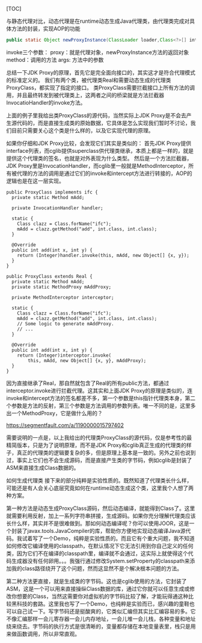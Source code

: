 [TOC]

与静态代理对比，动态代理是在runtime动态生成Java代理类，由代理类完成对具体方法的封装，实现AOP的功能

```java
public static Object newProxyInstance(ClassLoader loader,Class<?>[] interfaces,InvocationHandler h)
```
invoke三个参数：
proxy：就是代理对象，newProxyInstance方法的返回对象
method：调用的方法
args: 方法中的参数


总结一下JDK Proxy的原理，首先它是完全面向接口的，其实这才是符合代理模式的标准定义的。
我们有两个类，被代理类Real和需要动态生成的代理类ProxyClass，都实现了指定的接口。
类ProxyClass需要拦截接口上所有方法的调用，并且最终转发到被代理类上，这两者之间的桥梁就是方法拦截器InvocatioHandler的invoke方法。

上面的例子里我给出类ProxyClass的源代码，当然实际上JDK Proxy是不会去产生源代码的，而是直接生成类的原始数据，它具体是怎么实现我们暂时不讨论，我们目前只需要关心这个类是什么样的，以及它实现代理的原理。



如果你仔细和JDK Proxy比较，会发现它们其实是类似的：
首先JDK Proxy提供interface列表，而cglib提供superclass供代理类继承，本质上都是一样的，就是提供这个代理类的签名，也就是对外表现为什么类型。
然后是一个方法拦截器，JDK Proxy里是InvocationHandler，而cglib里一般就是MethodInterceptor，所有被代理的方法的调用是通过它们的invoke和intercept方法进行转接的，AOP的逻辑也是在这一层实现。
```
public ProxyClass implements ifc {
  private static Method mAdd;

  private InvocationHandler handler;

  static {
    Class clazz = Class.forName("ifc");
    mAdd = clazz.getMethod("add", int.class, int.class);
  }
  
  @Override
  public int add(int x, int y) {
    return (Integer)handler.invoke(this, mAdd, new Object[] {x, y});
  }
}

```

```
public ProxyClass extends Real {
  private static Method mAdd;
  private static MethodProxy mAddProxy;

  private MethodInterceptor interceptor;

  static {
    Class clazz = Class.forName("ifc");
    mAdd = clazz.getMethod("add", int.class, int.class);
    // Some logic to generate mAddProxy.
    // ...
  }
  
  @Override
  public int add(int x, int y) {
    return (Integer)interceptor.invoke(
        this, mAdd, new Object[] {x, y}, mAddProxy);
  }
}

```

因为直接继承了Real，那自然就包含了Real的所有public方法，都通过interceptor.invoke进行拦截代理。这其实和上面JDK Proxy的原理是类似的，连invoke和intercept方法的签名都差不多，第一个参数是this指针代理类本身，第二个参数是方法的反射，第三个参数是方法调用的参数列表。唯一不同的是，这里多出一个MethodProxy，它是做什么用的？


https://segmentfault.com/a/1190000015797402

需要说明的一点是，以上我给出的代理类ProxyClass的源代码，仅是参考性的最精简版本，只是为了说明原理，而不是JDK Proxy和cglib真正生成的代理类的样子，真正的代理类的逻辑要复杂的多，但是原理上基本是一致的。另外之前也说到过，事实上它们也不会生成源码，而是直接产生类的字节码，例如cglib是封装了ASM来直接生成Class数据的。

如何生成代理类
接下来的部分纯粹是实验性质的。既然知道了代理类长什么样，可能还是有人会关心底层究竟如何在runtime动态生成这个类，这里我个人想了两种方案。

第一种方法是动态生成ProxyClass源码，然后动态编译，就能得到Class了。这里就需要利用反射，加上一系列字符串拼接，生成源码。如果你充分理解代理类应该长什么样，其实并不是很难做到。那如何动态编译呢？你可以使用JOOR，这是一个封装了javax.tools.JavaCompiler的库，帮助你方便地实现动态编译Java源代码。我试着写了一个Demo，纯粹是实验性质的。而且它有个重大问题，我不知道如何修改它编译使用的classpath，在默认情况下它无法引用到你自己定义的任何类，因为它们不在编译的classpath里，编译就不会通过，这实际上就使得这个代码生成器没有任何卵用。。。我强行通过修改System.setProperty的classpath来添加我的class路径绕开了这个问题，然而这显然不是个解决根本问题的方法。

第二种方法更直接，就是生成类的字节码。这也是cglib使用的方法，它封装了ASM，这是一个可以用来直接操纵Class数据的库，通过它你就可以任意生成或修改你想要的Class，当然这需要你对虚拟机的字节码比较了解，才能玩得通这种比较黑科技的套路。这里我也写了一个Demo，也纯粹是实验而已，感兴趣的童鞋也可以自己试一下。写字节码还是挺酸爽的，它类似汇编但其实比汇编容易的多。它不像汇编那样一会儿寄存器一会儿内存地址，一会儿堆一会儿栈，各种变量和地址绕来绕去。字节码的执行方式是很清晰的，变量都存储在本地变量表里，栈只是用来做函数调用，所以非常直观。

